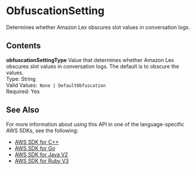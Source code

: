 # ObfuscationSetting<a name="API_ObfuscationSetting"></a>

Determines whether Amazon Lex obscures slot values in conversation logs\. 

## Contents<a name="API_ObfuscationSetting_Contents"></a>

 **obfuscationSettingType**   <a name="lexv2-Type-ObfuscationSetting-obfuscationSettingType"></a>
Value that determines whether Amazon Lex obscures slot values in conversation logs\. The default is to obscure the values\.  
Type: String  
Valid Values:` None | DefaultObfuscation`   
Required: Yes

## See Also<a name="API_ObfuscationSetting_SeeAlso"></a>

For more information about using this API in one of the language\-specific AWS SDKs, see the following:
+  [AWS SDK for C\+\+](https://docs.aws.amazon.com/goto/SdkForCpp/models.lex.v2-2020-08-07/ObfuscationSetting) 
+  [AWS SDK for Go](https://docs.aws.amazon.com/goto/SdkForGoV1/models.lex.v2-2020-08-07/ObfuscationSetting) 
+  [AWS SDK for Java V2](https://docs.aws.amazon.com/goto/SdkForJavaV2/models.lex.v2-2020-08-07/ObfuscationSetting) 
+  [AWS SDK for Ruby V3](https://docs.aws.amazon.com/goto/SdkForRubyV3/models.lex.v2-2020-08-07/ObfuscationSetting) 